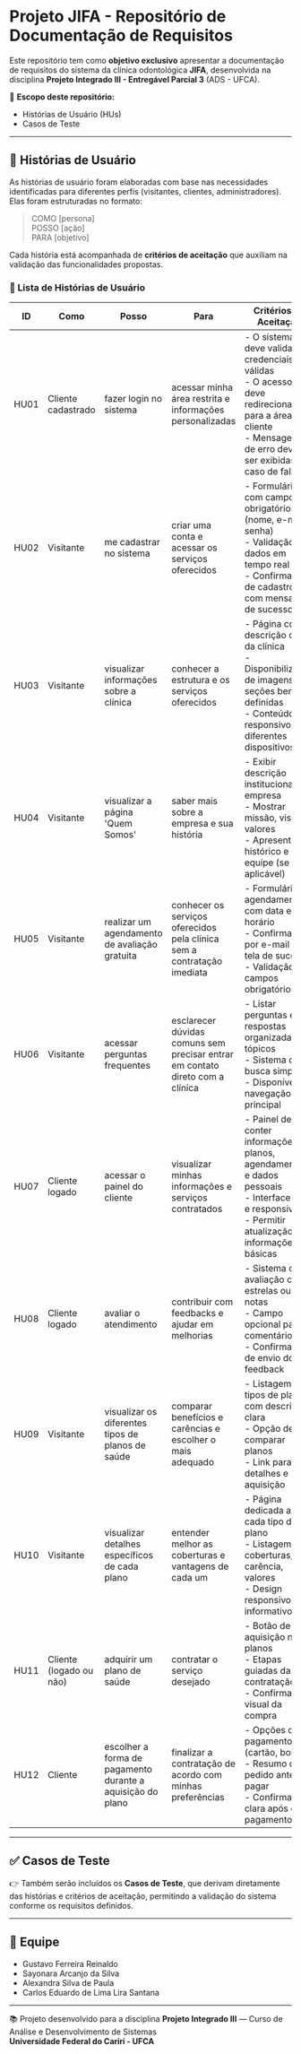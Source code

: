 # Projeto JIFA - Repositório de Documentação de Requisitos

Este repositório tem como **objetivo exclusivo** apresentar a documentação de requisitos do sistema da clínica odontológica **JIFA**, desenvolvida na disciplina **Projeto Integrado III - Entregável Parcial 3** (ADS - UFCA).

📌 **Escopo deste repositório:**
- Histórias de Usuário (HUs)
- Casos de Teste

---

## 🧩 Histórias de Usuário

As histórias de usuário foram elaboradas com base nas necessidades identificadas para diferentes perfis (visitantes, clientes, administradores). Elas foram estruturadas no formato:

> COMO [persona]  
> POSSO [ação]  
> PARA [objetivo]

Cada história está acompanhada de **critérios de aceitação** que auxiliam na validação das funcionalidades propostas.

### 📄 Lista de Histórias de Usuário

| ID | Como | Posso | Para | Critérios de Aceitação |
|----|------|--------|------|-------------------------|
| HU01 | Cliente cadastrado | fazer login no sistema | acessar minha área restrita e informações personalizadas | - O sistema deve validar credenciais válidas<br>- O acesso deve redirecionar para a área do cliente<br>- Mensagens de erro devem ser exibidas em caso de falha |
| HU02 | Visitante | me cadastrar no sistema | criar uma conta e acessar os serviços oferecidos | - Formulário com campos obrigatórios (nome, e-mail, senha)<br>- Validação de dados em tempo real<br>- Confirmação de cadastro com mensagem de sucesso |
| HU03 | Visitante | visualizar informações sobre a clínica | conhecer a estrutura e os serviços oferecidos | - Página com descrição clara da clínica<br>- Disponibilização de imagens e seções bem definidas<br>- Conteúdo responsivo em diferentes dispositivos |
| HU04 | Visitante | visualizar a página 'Quem Somos' | saber mais sobre a empresa e sua história | - Exibir descrição institucional da empresa<br>- Mostrar missão, visão e valores<br>- Apresentar histórico e equipe (se aplicável) |
| HU05 | Visitante | realizar um agendamento de avaliação gratuita | conhecer os serviços oferecidos pela clínica sem a contratação imediata | - Formulário de agendamento com data e horário<br>- Confirmação por e-mail ou tela de sucesso<br>- Validação de campos obrigatórios |
| HU06 | Visitante | acessar perguntas frequentes | esclarecer dúvidas comuns sem precisar entrar em contato direto com a clínica | - Listar perguntas e respostas organizadas por tópicos<br>- Sistema de busca simples<br>- Disponível na navegação principal |
| HU07 | Cliente logado | acessar o painel do cliente | visualizar minhas informações e serviços contratados | - Painel deve conter informações de planos, agendamentos e dados pessoais<br>- Interface clara e responsiva<br>- Permitir atualização de informações básicas |
| HU08 | Cliente logado | avaliar o atendimento | contribuir com feedbacks e ajudar em melhorias | - Sistema de avaliação com estrelas ou notas<br>- Campo opcional para comentário<br>- Confirmação de envio do feedback |
| HU09 | Visitante | visualizar os diferentes tipos de planos de saúde | comparar benefícios e carências e escolher o mais adequado | - Listagem dos tipos de plano com descrição clara<br>- Opção de comparar planos<br>- Link para detalhes e aquisição |
| HU10 | Visitante | visualizar detalhes específicos de cada plano | entender melhor as coberturas e vantagens de cada um | - Página dedicada a cada tipo de plano<br>- Listagem de coberturas, carência, valores<br>- Design responsivo e informativo |
| HU11 | Cliente (logado ou não) | adquirir um plano de saúde | contratar o serviço desejado | - Botão de aquisição nos planos<br>- Etapas guiadas da contratação<br>- Confirmação visual da compra |
| HU12 | Cliente | escolher a forma de pagamento durante a aquisição do plano | finalizar a contratação de acordo com minhas preferências | - Opções de pagamento (cartão, boleto)<br>- Resumo do pedido antes de pagar<br>- Confirmação clara após o pagamento |

---

## ✅ Casos de Teste

👉 Também serão incluídos os **Casos de Teste**, que derivam diretamente das histórias e critérios de aceitação, permitindo a validação do sistema conforme os requisitos definidos.

---

## 👥 Equipe

- Gustavo Ferreira Reinaldo  
- Sayonara Arcanjo da Silva  
- Alexandra Silva de Paula  
- Carlos Eduardo de Lima Lira Santana

---

📚 Projeto desenvolvido para a disciplina **Projeto Integrado III** — Curso de Análise e Desenvolvimento de Sistemas  
**Universidade Federal do Cariri - UFCA**

